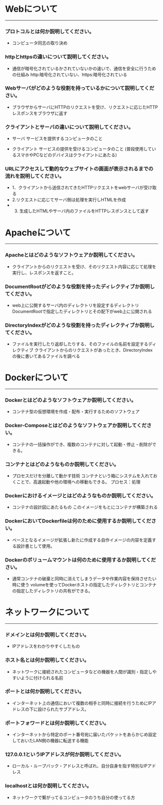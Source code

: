 # Webについて
---
### プロトコルとは何か説明してください。
-  コンピュータ同志の取り決め


### httpとhttpsの違いについて説明してください。
- 通信が暗号化されているかされていないかの違いで、通信を安全に行うための仕組み
http:暗号化されていない、https:暗号化されている


### Webサーバがどのような役割を持っているかについて説明してください。
- ブラウザからサーバにHTTPのリクエストを受け、リクエストに応じたHTTPレスポンスをブラウザに返す


### クライアントとサーバの違いについて説明してください。
- サーバ
サービスを提供するコンピュータのこと

- クライアント
サービスの提供を受けるコンピュータのこと
(普段使用しているスマホやPCなどのデバイスはクライアントにあたる)


### URLにアクセスして動的なウェブサイトの画面が表示されるまでの流れを説明してください。
- 1．クライアントから送信されてきたHTTPリクエストをwebサーバが受け取る
- 2.リクエストに応じてサーバ側は処理を実行しHTMLを作成
- 3. 生成したHTMLやサーバ内のファイルをHTTPレスポンスとして返す




# Apacheについて
---
### Apacheとはどのようなソフトウェアか説明してください。
- クライアントからのリクエストを受け、そのリクエスト内容に応じて処理を実行し、レスポンスを返すこと。


### DocumentRootがどのような役割を持ったディレクティブか説明してください。
- web上に公開するサーバ内のディレクトリを設定するディレクトリ
DocumentRootで指定したディレクトリとその配下がweb上に公開される


### DirectoryIndexがどのような役割を持ったディレクティブか説明してください。
- ファイルを実行したり返却したりする、そのファイルの名前を設定するディレクティブ
クライアントからのリクエストがあったとき、DirectoryIndex の後に書いてあるファイルを調べる




# Dockerについて
---
### Dockerとはどのようなソフトウェアか説明してください。
- コンテナ型の仮想環境を作成・配布・実行するためのソフトウェア


### Docker-Composeとはどのようなソフトウェアか説明してください。
- コンテナの一括操作ができ、複数のコンテナに対して起動・停止・削除ができる。


### コンテナとはどのようなものか説明してください。
- プロセスだけを分離して動かす技術
コンテナという箱にシステムを入れておくことで、高速起動や他の環境への移動もできる。
プロセス：処理


### Dockerにおけるイメージとはどのようなものか説明してください。
- コンテナの設計図にあたるもの
このイメージをもとにコンテナが構築される


### DockerにおいてDockerfileは何のために使用するか説明してください。
- ベースとなるイメージが拡張し新たに作成する自作イメージの内容を定義する設計書として使用。


### Dockerのボリュームマウントは何のために使用するか説明してください。
- 通常コンテナの破棄と同時に消えてしまうデータや作業内容を保持させたい時に使う
volumeを使ってDockerホストの指定したディレクトリとコンテナの指定したディレクトリの共有ができる。



# ネットワークについて
---
### ドメインとは何か説明してください。
- IPアドレスをわかりやすくしたもの


### ホスト名とは何か説明してください。
- ネットワークに接続されたコンピュータなどの機器を人間が識別・指定しやすいように付けられる名前


### ポートとは何か説明してください。
- インターネット上の通信において複数の相手と同時に接続を行うためにIPアドレスの下に設けられたサブアドレス。


### ポートフォワードとは何か説明してください。
- インターネットから特定のポート番号宛に届いたパケットをあらかじめ設定しておいたLAN側の機器に転送する機能


### 127.0.0.1というIPアドレスが何か説明してください。
- ローカル・ループバック・アドレスと呼ばれ、自分自身を指す特別なIPアドレス


### localhostとは何か説明してください。
- ネットワークで繋がってるコンピュータのうち自分の使ってる方




